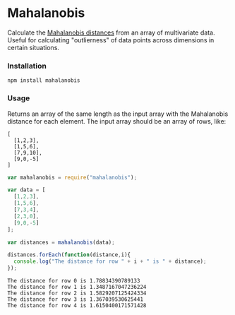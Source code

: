# Mahalanobis

Calculate the [Mahalanobis distances](https://en.wikipedia.org/wiki/Mahalanobis_distance) from an array of multivariate data. Useful for calculating "outlierness" of data points across dimensions in certain situations.

### Installation

```
npm install mahalanobis
```

### Usage

Returns an array of the same length as the input array with the Mahalanobis distance for each element.  The input array should be an array of rows, like:

```
[
  [1,2,3],
  [1,5,6],
  [7,9,10],
  [9,0,-5]
]
```

```js
var mahalanobis = require("mahalanobis");

var data = [
  [1,2,3],
  [1,5,6],
  [7,3,4],
  [2,3,0],
  [9,0,-5]
];

var distances = mahalanobis(data);

distances.forEach(function(distance,i){
  console.log("The distance for row " + i + " is " + distance);
});
```

```
The distance for row 0 is 1.78834390789133
The distance for row 1 is 1.3487167047236224
The distance for row 2 is 1.5829207125424334
The distance for row 3 is 1.367039530625441
The distance for row 4 is 1.6150400171571428
```
